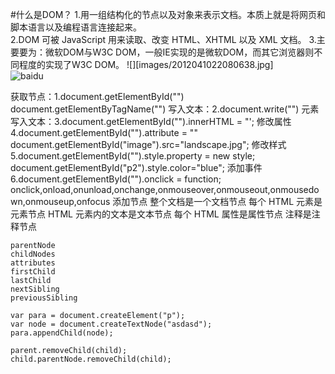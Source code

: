 #什么是DOM？
1.用一组结构化的节点以及对象来表示文档。本质上就是将网页和脚本语言以及编程语言连接起来。  
2.DOM 可被 JavaScript 用来读取、改变 HTML、XHTML 以及 XML 文档。
3.主要要为：微软DOM与W3C DOM，一般IE实现的是微软DOM，而其它浏览器则不同程度的实现了W3C DOM。
![][images/2012041022080638.jpg]  
![baidu](http://www.baidu.com/img/bdlogo.gif "百度logo")  
	
获取节点：1.document.getElementById("")
  			document.getElementByTagName("")
写入文本：2.document.write("")
元素写入文本：3.document.getElementById("").innerHTML = "';
修改属性	4.document.getElementById("").attribute = ""
				document.getElementById("image").src="landscape.jpg";
修改样式 5.document.getElementById("").style.property = new style;
			document.getElementById("p2").style.color="blue";
添加事件 6.document.getElementById("").onclick = function;
			onclick,onload,onunload,onchange,onmouseover,onmouseout,onmousedown,onmouseup,onfocus
添加节点
	整个文档是一个文档节点
	每个 HTML 元素是元素节点
	HTML 元素内的文本是文本节点
	每个 HTML 属性是属性节点
	注释是注释节点

	parentNode
	childNodes
	attributes 
	firstChild
	lastChild
	nextSibling
	previousSibling

	var para = document.createElement("p");
	var node = document.createTextNode("asdasd");
	para.appendChild(node);

	parent.removeChild(child);
	child.parentNode.removeChild(child);




